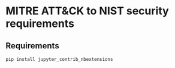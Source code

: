 # MITRE ATT&CK to NIST security requirements

## Requirements

```
pip install jupyter_contrib_nbextensions
```
